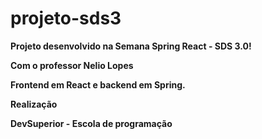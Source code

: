 # projeto-sds3

<b>Projeto desenvolvido na Semana Spring React - SDS 3.0! 

Com o professor Nelio Lopes


Frontend em React e backend em Spring.


<b>Realização

DevSuperior - Escola de programação
